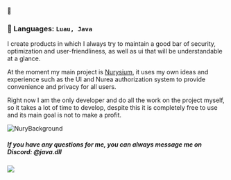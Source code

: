 🤍
### 📑 Languages: `Luau, Java`

I create products in which I always try to maintain a good bar of security, optimization and user-friendliness, as well as ui that will be understandable at a glance. 

At the moment my main project is [Nurysium](https://dsc.gg/Nurysium), it uses my own ideas and experience such as the UI and Nurea authorization system to provide convenience and privacy for all users. 

Right now I am the only developer and do all the work on the project myself, so it takes a lot of time to develop, despite this it is completely free to use and its main goal is not to make a profit.

![NuryBackground](https://github.com/user-attachments/assets/80f0de3f-2e6b-41ca-a133-659995145523)

##### If you have any questions for me, you can always message me on Discord: @java.dll

![](https://wakatime.com/badge/user/043f1aca-7850-40d8-a2d3-e8f9daf167b7.svg)
